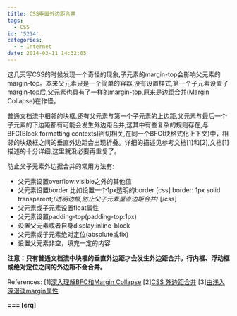 ```yaml
---
title: CSS垂直外边距合并
tags:
  - CSS
id: '5214'
categories:
  - - Internet
date: 2014-03-11 14:32:05
---
```



<!-- more -->
这几天写CSS的时候发现一个奇怪的现象,子元素的margin-top会影响父元素的margin-top。本来父元素只是一个简单的容器,没有设置样式,第一个子元素设置了margin-top后,父元素也具有了一样的margin-top,原来是边距合并(Margin Collapse)在作怪。

普通文档流中相邻的块框,还有父元素与第一个子元素的上边距,父元素与最后一个子元素的下边距都有可能会发生外边距合并,这其中有些复杂的规则存在,与BFC(Block formatting contexts)密切相关,在同一个BFC(块格式化上下文)中，相邻的块级框之间的垂直外边距会出现折叠。详细的描述见参考文档\[1\]和\[2\],文档\[1\]描述的十分详细,这里就没必要再重复了。

防止父子元素外边据合并的常用方法有:

*   父元素设置overflow:visible之外的其他值
*   父元素设置border
比如设置一个1px透明的border
\[css\]
border: 1px solid transparent;/*透明边框,防止父子元素垂直边距合并*/
\[/css\]
*   父元素或子元素设置float属性
*   父元素设置padding-top(padding-top:1px)
*   设置父元素或者自身display:inline-block
*   父元素或子元素绝对定位(absolute或fix)
*   设置父元素非空，填充一定的内容

**注意：只有普通文档流中块框的垂直外边距才会发生外边距合并。行内框、浮动框或绝对定位之间的外边距不会合并。**

References:
\[1\][深入理解BFC和Margin Collapse](http://www.w3cplus.com/css/understanding-bfc-and-margin-collapse.html)
\[2\][CSS 外边距合并](http://www.w3school.com.cn/css/css_margin_collapsing.asp)
\[3\][由浅入深漫谈margin属性](http://www.planabc.net/2007/03/18/css_attribute_margin/)

**\===
\[erq\]**